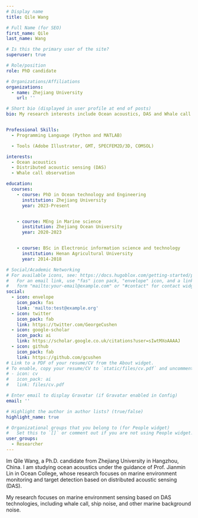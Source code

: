 ```yaml
---
# Display name
title: Qile Wang

# Full Name (for SEO)
first_name: Qile
last_name: Wang

# Is this the primary user of the site?
superuser: true

# Role/position
role: PhD candidate

# Organizations/Affiliations
organizations:
  - name: Zhejiang University
    url: ''

# Short bio (displayed in user profile at end of posts)
bio: My research interests include Ocean acoustics, DAS and Whale call observation.


Professional Skills:
  - Programming Language (Python and MATLAB)

  - Tools (Adobe Illustrator, GMT, SPECFEM2D/3D, COMSOL)

interests:
  - Ocean acoustics
  - Distributed acoustic sensing (DAS)
  - Whale call observation

education:
  courses:
    - course: PhD in Ocean technology and Engineering
      institution: Zhejiang University
      year: 2023-Present


    - course: MEng in Marine science
      institution: Zhejiang Ocean University
      year: 2020-2023


    - course: BSc in Electronic information science and technology
      institution: Henan Agricultural University
      year: 2014-2018

# Social/Academic Networking
# For available icons, see: https://docs.hugoblox.com/getting-started/page-builder/#icons
#   For an email link, use "fas" icon pack, "envelope" icon, and a link in the
#   form "mailto:your-email@example.com" or "#contact" for contact widget.
social:
  - icon: envelope
    icon_pack: fas
    link: 'mailto:test@example.org'
  - icon: twitter
    icon_pack: fab
    link: https://twitter.com/GeorgeCushen
  - icon: google-scholar
    icon_pack: ai
    link: https://scholar.google.co.uk/citations?user=sIwtMXoAAAAJ
  - icon: github
    icon_pack: fab
    link: https://github.com/gcushen
# Link to a PDF of your resume/CV from the About widget.
# To enable, copy your resume/CV to `static/files/cv.pdf` and uncomment the lines below.
# - icon: cv
#   icon_pack: ai
#   link: files/cv.pdf

# Enter email to display Gravatar (if Gravatar enabled in Config)
email: ''

# Highlight the author in author lists? (true/false)
highlight_name: true

# Organizational groups that you belong to (for People widget)
#   Set this to `[]` or comment out if you are not using People widget.
user_groups:
  - Researcher
---
```


Im Qile Wang, a Ph.D. candidate from Zhejiang University in Hangzhou, China. I am studying ocean acoustics under the guidance of Prof. Jianmin Lin in Ocean College, whose research focuses on marine environment monitoring and target detection based on distributed acoustic sensing (DAS).

My research focuses on marine environment sensing based on DAS technologies, including whale call, ship noise, and other marine background noise.